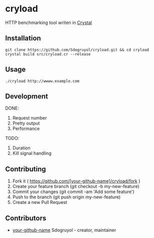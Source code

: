 # cryload

HTTP benchmarking tool writen in [Crystal](http://crystal-lang.org/)

## Installation

```
git clone https://github.com/Sdogruyol/cryload.git && cd cryload
crystal build src/cryload.cr --release
```

## Usage

```
./cryload http://wwww.example.com
```

## Development

DONE:

1. Request number
2. Pretty output
3. Performance

TODO:

1. Duration
3. Kill signal handling

## Contributing

1. Fork it ( https://github.com/[your-github-name]/cryload/fork )
2. Create your feature branch (git checkout -b my-new-feature)
3. Commit your changes (git commit -am 'Add some feature')
4. Push to the branch (git push origin my-new-feature)
5. Create a new Pull Request

## Contributors

- [your-github-name](https://github.com/[your-github-name]) Sdogruyol - creator, maintainer
